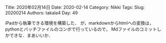 ﻿Title: 2020年02月14日
Date: 2020-02-14
Category: Nikki
Tags: 
Slug: 20200214
Authors: takala4
Day: 49



iPadから執筆できる環境を構築した．
が，markdownからhtmlへの変換は，
pythonとバッチファイルのコンボで行っているので，
Mdファイルのコミットしかできな．まあいいか．
